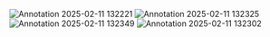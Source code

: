 ![Annotation 2025-02-11 132221](https://github.com/user-attachments/assets/07480f1d-e768-4287-baea-e12d47bf1130)
![Annotation 2025-02-11 132325](https://github.com/user-attachments/assets/cb2f1051-9599-4472-b8a7-74f9ed514202)
![Annotation 2025-02-11 132349](https://github.com/user-attachments/assets/b19355b9-f82e-4d25-93c1-6bc946c13d3c)
![Annotation 2025-02-11 132302](https://github.com/user-attachments/assets/8941bdd5-ed24-49eb-944e-337271105fae)
